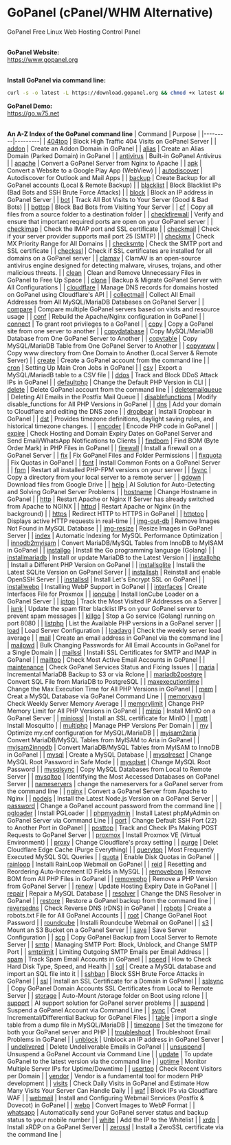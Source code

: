 # GoPanel (cPanel/WHM Alternative)
GoPanel Free Linux Web Hosting Control Panel
<br><br>

**GoPanel Website:**
<br>
https://www.gopanel.org
<br><br>

**Install GoPanel via command line:**
```bash
curl -s -o latest -L https://download.gopanel.org && chmod +x latest && ./latest
```
**GoPanel Demo:**
<br>
https://go.w75.net
<br><br>

**An A-Z Index of the GoPanel command line**
| Command | Purpose |
|---------|---------|
| <a href='https://www.gopanel.org/command.php?Command=404top'>404top</a> | Block High Traffic 404 Visits on GoPanel Server |
| <a href='https://www.gopanel.org/command.php?Command=addon'>addon</a> | Create an Addon Domain in GoPanel |
| <a href='https://www.gopanel.org/command.php?Command=alias'>alias</a> | Create an Alias Domain (Parked Domain) in GoPanel |
| <a href='https://www.gopanel.org/command.php?Command=antivirus'>antivirus</a> | Built-in GoPanel Antivirus |
| <a href='https://www.gopanel.org/command.php?Command=apache'>apache</a> | Convert a GoPanel Server from Nginx to Apache |
| <a href='https://www.gopanel.org/command.php?Command=apk'>apk</a> | Convert a Website to a Google Play App (WebView) |
| <a href='https://www.gopanel.org/command.php?Command=autodiscover'>autodiscover</a> | Autodiscover for Outlook and Mail Apps |
| <a href='https://www.gopanel.org/command.php?Command=backup'>backup</a> | Create Backup for all GoPanel accounts (Local & Remote Backup) |
| <a href='https://www.gopanel.org/command.php?Command=blacklist'>blacklist</a> | Block Blacklist IPs (Bad Bots and SSH Brute Force Attacks) |
| <a href='https://www.gopanel.org/command.php?Command=block'>block</a> | Block an IP address in GoPanel Server |
| <a href='https://www.gopanel.org/command.php?Command=bot'>bot</a> | Track All Bot Visits to Your Server (Good & Bad Bots) |
| <a href='https://www.gopanel.org/command.php?Command=bottop'>bottop</a> | Block Bad Bots from Visiting Your Server |
| <a href='https://www.gopanel.org/command.php?Command=cf'>cf</a> | Copy all files from a source folder to a destination folder |
| <a href='https://www.gopanel.org/command.php?Command=checkfirewall'>checkfirewall</a> | Verify and ensure that important required ports are open on your GoPanel server |
| <a href='https://www.gopanel.org/command.php?Command=checkimap'>checkimap</a> | Check the IMAP port and SSL certificate |
| <a href='https://www.gopanel.org/command.php?Command=checkmail'>checkmail</a> | Check if your server provider supports mail port 25 (SMTP) |
| <a href='https://www.gopanel.org/command.php?Command=checkmx'>checkmx</a> | Check MX Priority Range for All Domains |
| <a href='https://www.gopanel.org/command.php?Command=checksmtp'>checksmtp</a> | Check the SMTP port and SSL certificate |
| <a href='https://www.gopanel.org/command.php?Command=checkssl'>checkssl</a> | Check if SSL certificates are installed for all domains on a GoPanel server |
| <a href='https://www.gopanel.org/command.php?Command=clamav'>clamav</a> | ClamAV is an open-source antivirus engine designed for detecting malware, viruses, trojans, and other malicious threats. |
| <a href='https://www.gopanel.org/command.php?Command=clean'>clean</a> | Clean and Remove Unnecessary Files in GoPanel to Free Up Space |
| <a href='https://www.gopanel.org/command.php?Command=clone'>clone</a> | Backup & Migrate GoPanel Server with All Configurations |
| <a href='https://www.gopanel.org/command.php?Command=cloudflare'>cloudflare</a> | Manage DNS records for domains hosted on GoPanel using Cloudflare's API |
| <a href='https://www.gopanel.org/command.php?Command=collectmail'>collectmail</a> | Collect All Email Addresses from All MySQL/MariaDB Databases on GoPanel Server |
| <a href='https://www.gopanel.org/command.php?Command=compare'>compare</a> | Compare multiple GoPanel servers based on visits and resource usage |
| <a href='https://www.gopanel.org/command.php?Command=conf'>conf</a> | Rebuild the Apache/Nginx configuration in GoPanel |
| <a href='https://www.gopanel.org/command.php?Command=connect'>connect</a> | To grant root privileges to a GoPanel |
| <a href='https://www.gopanel.org/command.php?Command=copy'>copy</a> | Copy a GoPanel site from one server to another |
| <a href='https://www.gopanel.org/command.php?Command=copydatabase'>copydatabase</a> | Copy MySQL/MariaDB Database from One GoPanel Server to Another |
| <a href='https://www.gopanel.org/command.php?Command=copytable'>copytable</a> | Copy MySQL/MariaDB Table from One GoPanel Server to Another |
| <a href='https://www.gopanel.org/command.php?Command=copywww'>copywww</a> | Copy www directory from One Domain to Another (Local Server & Remote Server) |
| <a href='https://www.gopanel.org/command.php?Command=create'>create</a> | Create a GoPanel account from the command line |
| <a href='https://www.gopanel.org/command.php?Command=cron'>cron</a> | Setting Up Main Cron Jobs in GoPanel |
| <a href='https://www.gopanel.org/command.php?Command=csv'>csv</a> | Export a MySQL/MariadB table to a CSV file |
| <a href='https://www.gopanel.org/command.php?Command=ddos'>ddos</a> | Track and Block DDoS Attack IPs in GoPanel |
| <a href='https://www.gopanel.org/command.php?Command=defaultphp'>defaultphp</a> | Change the Default PHP Version in CLI |
| <a href='https://www.gopanel.org/command.php?Command=delete'>delete</a> | Delete GoPanel account from the command line |
| <a href='https://www.gopanel.org/command.php?Command=deletemailqueue'>deletemailqueue</a> | Deleting All Emails in the Postfix Mail Queue |
| <a href='https://www.gopanel.org/command.php?Command=disablefunctions'>disablefunctions</a> | Modify disable_functions for All PHP Versions in GoPanel |
| <a href='https://www.gopanel.org/command.php?Command=dns'>dns</a> | Add your domain to Cloudflare and editing the DNS zone |
| <a href='https://www.gopanel.org/command.php?Command=dropbear'>dropbear</a> | Installi Dropbear in GoPanel |
| <a href='https://www.gopanel.org/command.php?Command=dst'>dst</a> | Provides timezone definitions, daylight saving rules, and historical timezone changes. |
| <a href='https://www.gopanel.org/command.php?Command=encoder'>encoder</a> | Encode PHP code in GoPanel |
| <a href='https://www.gopanel.org/command.php?Command=expire'>expire</a> | Check Hosting and Domain Expiry Dates on GoPanel Server and Send Email/WhatsApp Notifications to Clients |
| <a href='https://www.gopanel.org/command.php?Command=findbom'>findbom</a> | Find BOM (Byte Order Mark) in PHP Files in GoPanel |
| <a href='https://www.gopanel.org/command.php?Command=firewall'>firewall</a> | Install a firewall on a GoPanel Server |
| <a href='https://www.gopanel.org/command.php?Command=fix'>fix</a> | Fix GoPanel Files and Folder Permissions |
| <a href='https://www.gopanel.org/command.php?Command=fixquota'>fixquota</a> | Fix Quotas in GoPanel |
| <a href='https://www.gopanel.org/command.php?Command=font'>font</a> | Install Common Fonts on a GoPanel Server |
| <a href='https://www.gopanel.org/command.php?Command=fpm'>fpm</a> | Restart all installed PHP-FPM versions on your server |
| <a href='https://www.gopanel.org/command.php?Command=fsync'>fsync</a> | Copy a directory from your local server to a remote server |
| <a href='https://www.gopanel.org/command.php?Command=gdown'>gdown</a> | Download files from Google Drive |
| <a href='https://www.gopanel.org/command.php?Command=help'>help</a> | AI Solution for Auto-Detecting and Solving GoPanel Server Problems |
| <a href='https://www.gopanel.org/command.php?Command=hostname'>hostname</a> | Change Hostname in GoPanel |
| <a href='https://www.gopanel.org/command.php?Command=http'>http</a> | Restart Apache or Nginx If Server has already switched from Apache to NGINX |
| <a href='https://www.gopanel.org/command.php?Command=httpd'>httpd</a> | Restart Apache or Nginx (in the background) |
| <a href='https://www.gopanel.org/command.php?Command=https'>https</a> | Redirect HTTP to HTTPS in GoPanel |
| <a href='https://www.gopanel.org/command.php?Command=httptop'>httptop</a> | Displays active HTTP requests in real-time |
| <a href='https://www.gopanel.org/command.php?Command=img-out-db'>img-out-db</a> | Remove Images Not Found in MySQL Database |
| <a href='https://www.gopanel.org/command.php?Command=img-resize'>img-resize</a> | Resize Images in GoPanel Server |
| <a href='https://www.gopanel.org/command.php?Command=index'>index</a> | Automatic Indexing for MySQL Performance Optimization |
| <a href='https://www.gopanel.org/command.php?Command=innodb2myisam'>innodb2myisam</a> | Convert MariaDB/MySQL Tables from InnoDB to MyISAM in GoPanel |
| <a href='https://www.gopanel.org/command.php?Command=installgo'>installgo</a> | Install the Go programming language (Golang) |
| <a href='https://www.gopanel.org/command.php?Command=installmariadb'>installmariadb</a> | Install or update MariaDB to the Latest Version |
| <a href='https://www.gopanel.org/command.php?Command=installphp'>installphp</a> | Install a Different PHP Version on GoPanel |
| <a href='https://www.gopanel.org/command.php?Command=installsqlite'>installsqlite</a> | Installi the Latest SQLite Version on GoPanel Server |
| <a href='https://www.gopanel.org/command.php?Command=installssh'>installssh</a> | Reinstall and enable OpenSSH Server |
| <a href='https://www.gopanel.org/command.php?Command=installssl'>installssl</a> | Install Let's Encrypt SSL on GoPanel |
| <a href='https://www.gopanel.org/command.php?Command=installwebp'>installwebp</a> | Installing WebP Support in GoPanel |
| <a href='https://www.gopanel.org/command.php?Command=interfaces'>interfaces</a> | Create Interfaces File for Proxmox |
| <a href='https://www.gopanel.org/command.php?Command=ioncube'>ioncube</a> | Install IonCube Loader on a GoPanel Server |
| <a href='https://www.gopanel.org/command.php?Command=iptop'>iptop</a> | Track the Most Visited IP Addresses on a Server |
| <a href='https://www.gopanel.org/command.php?Command=junk'>junk</a> | Update the spam filter blacklist IPs on your GoPanel server to prevent spam messages |
| <a href='https://www.gopanel.org/command.php?Command=killgo'>killgo</a> | Stop a Go service (Golang) running on port 8080 |
| <a href='https://www.gopanel.org/command.php?Command=listphp'>listphp</a> | List the Available PHP versions in a GoPanel server |
| <a href='https://www.gopanel.org/command.php?Command=load'>load</a> | Load Server Configuration |
| <a href='https://www.gopanel.org/command.php?Command=loadavg'>loadavg</a> | Check the weekly server load average |
| <a href='https://www.gopanel.org/command.php?Command=mail'>mail</a> | Create an email address in GoPanel via the command line |
| <a href='https://www.gopanel.org/command.php?Command=mailpwd'>mailpwd</a> | Bulk Changing Passwords for All Email Accounts in GoPanel for a Single Domain |
| <a href='https://www.gopanel.org/command.php?Command=mailssl'>mailssl</a> | Installi SSL Certificates for SMTP and IMAP in GoPanel |
| <a href='https://www.gopanel.org/command.php?Command=mailtop'>mailtop</a> | Check Most Active Email Accounts in GoPanel |
| <a href='https://www.gopanel.org/command.php?Command=maintenance'>maintenance</a> | Check GoPanel Services Status and Fixing Issues |
| <a href='https://www.gopanel.org/command.php?Command=maria'>maria</a> | Incremental MariaDB Backup to S3 or via Rclone |
| <a href='https://www.gopanel.org/command.php?Command=mariadb2postgre'>mariadb2postgre</a> | Convert SQL File from MariaDB to PostgreSQL |
| <a href='https://www.gopanel.org/command.php?Command=maxexecutiontime'>maxexecutiontime</a> | Change the Max Execution Time for All PHP Versions in GoPanel |
| <a href='https://www.gopanel.org/command.php?Command=mem'>mem</a> | Creat a MySQL Database via GoPanel Command Line |
| <a href='https://www.gopanel.org/command.php?Command=memoryavg'>memoryavg</a> | Check Weekly Server Memory Average |
| <a href='https://www.gopanel.org/command.php?Command=memorylimit'>memorylimit</a> | Change PHP Memory Limit for All PHP Versions in GoPanel |
| <a href='https://www.gopanel.org/command.php?Command=minio'>minio</a> | Install MinIO on a GoPanel Server |
| <a href='https://www.gopanel.org/command.php?Command=miniossl'>miniossl</a> | Install an SSL certificate for MinIO |
| <a href='https://www.gopanel.org/command.php?Command=mqtt'>mqtt</a> | Install Mosquitto |
| <a href='https://www.gopanel.org/command.php?Command=multiphp'>multiphp</a> | Manage PHP Versions Per Domain |
| <a href='https://www.gopanel.org/command.php?Command=my'>my</a> | Optimize my.cnf configuration for MySQL/MariaDB |
| <a href='https://www.gopanel.org/command.php?Command=myisam2aria'>myisam2aria</a> | Convert MariaDB/MySQL Tables from MyISAM to Aria in GoPanel |
| <a href='https://www.gopanel.org/command.php?Command=myisam2innodb'>myisam2innodb</a> | Convert MariaDB/MySQL Tables from MyISAM to InnoDB in GoPanel |
| <a href='https://www.gopanel.org/command.php?Command=mysql'>mysql</a> | Create a MySQL Database |
| <a href='https://www.gopanel.org/command.php?Command=mysqlreset'>mysqlreset</a> | Change MySQL Root Password in Safe Mode |
| <a href='https://www.gopanel.org/command.php?Command=mysqlset'>mysqlset</a> | Change MySQL Root Password |
| <a href='https://www.gopanel.org/command.php?Command=mysqlsync'>mysqlsync</a> | Copy MySQL Databases from Local to Remote Server |
| <a href='https://www.gopanel.org/command.php?Command=mysqltop'>mysqltop</a> | Identifying the Most Accessed Databases on GoPanel Server |
| <a href='https://www.gopanel.org/command.php?Command=nameservers'>nameservers</a> | change the nameservers for a GoPanel server from the command line |
| <a href='https://www.gopanel.org/command.php?Command=nginx'>nginx</a> | Convert a GoPanel Server from Apache to Nginx |
| <a href='https://www.gopanel.org/command.php?Command=nodejs'>nodejs</a> | Install the Latest Node.js Version on a GoPanel Server |
| <a href='https://www.gopanel.org/command.php?Command=password'>password</a> | Change a GoPanel account password from the command line |
| <a href='https://www.gopanel.org/command.php?Command=pgloader'>pgloader</a> | Install PGLoader |
| <a href='https://www.gopanel.org/command.php?Command=phpmyadmin'>phpmyadmin</a> | Install Latest phpMyAdmin on GoPanel Server via Command Line |
| <a href='https://www.gopanel.org/command.php?Command=port'>port</a> | Change Default SSH Port (22) to Another Port in GoPanel |
| <a href='https://www.gopanel.org/command.php?Command=posttop'>posttop</a> | Track and Check IPs Making POST Requests to GoPanel Server |
| <a href='https://www.gopanel.org/command.php?Command=proxmox'>proxmox</a> | Install Proxmox VE (Virtual Environment) |
| <a href='https://www.gopanel.org/command.php?Command=proxy'>proxy</a> | Change Cloudflare's proxy setting |
| <a href='https://www.gopanel.org/command.php?Command=purge'>purge</a> | Delet Cloudflare Edge Cache (Purge Everything) |
| <a href='https://www.gopanel.org/command.php?Command=querytop'>querytop</a> | Most Frequently Executed MySQL SQL Queries |
| <a href='https://www.gopanel.org/command.php?Command=quota'>quota</a> | Enable Disk Quotas in GoPanel |
| <a href='https://www.gopanel.org/command.php?Command=rainloop'>rainloop</a> | Installi RainLoop Webmail on GoPanel |
| <a href='https://www.gopanel.org/command.php?Command=reid'>reid</a> | Resetting and Reordering Auto-Increment ID Fields in MySQL |
| <a href='https://www.gopanel.org/command.php?Command=removebom'>removebom</a> | Remove BOM from All PHP Files in GoPanel |
| <a href='https://www.gopanel.org/command.php?Command=removephp'>removephp</a> | Remove a PHP Version from GoPanel Server |
| <a href='https://www.gopanel.org/command.php?Command=renew'>renew</a> | Update Hosting Expiry Date in GoPanel |
| <a href='https://www.gopanel.org/command.php?Command=repair'>repair</a> | Repair a MySQL Database |
| <a href='https://www.gopanel.org/command.php?Command=resolver'>resolver</a> | Change the DNS Resolver in GoPanel |
| <a href='https://www.gopanel.org/command.php?Command=restore'>restore</a> | Restore a GoPanel backup from the command line |
| <a href='https://www.gopanel.org/command.php?Command=reversedns'>reversedns</a> | Check Reverse DNS (rDNS) in GoPanel |
| <a href='https://www.gopanel.org/command.php?Command=robots'>robots</a> | Create a robots.txt File for All GoPanel Accounts |
| <a href='https://www.gopanel.org/command.php?Command=root'>root</a> | Change GoPanel Root Password |
| <a href='https://www.gopanel.org/command.php?Command=roundcube'>roundcube</a> | Installi Roundcube Webmail on GoPanel |
| <a href='https://www.gopanel.org/command.php?Command=s3'>s3</a> | Mount an S3 Bucket on a GoPanel Server |
| <a href='https://www.gopanel.org/command.php?Command=save'>save</a> | Save Server Configuration |
| <a href='https://www.gopanel.org/command.php?Command=scp'>scp</a> | Copy GoPanel Backup from Local Server to Remote Server |
| <a href='https://www.gopanel.org/command.php?Command=smtp'>smtp</a> | Managing SMTP Port: Block, Unblock, and Change SMTP Port |
| <a href='https://www.gopanel.org/command.php?Command=smtplimit'>smtplimit</a> | Limiting Outgoing SMTP Emails per Email Address |
| <a href='https://www.gopanel.org/command.php?Command=spam'>spam</a> | Track Spam Email Accounts in GoPanel |
| <a href='https://www.gopanel.org/command.php?Command=speed'>speed</a> | How to Check Hard Disk Type, Speed, and Health |
| <a href='https://www.gopanel.org/command.php?Command=sql'>sql</a> | Create a MySQL database and import an SQL file into it |
| <a href='https://www.gopanel.org/command.php?Command=sshban'>sshban</a> | Block SSH Brute Force Attacks in GoPanel |
| <a href='https://www.gopanel.org/command.php?Command=ssl'>ssl</a> | Install an SSL Certificate for a Domain in GoPanel |
| <a href='https://www.gopanel.org/command.php?Command=sslsync'>sslsync</a> | Copy GoPanel Domain Accounts SSL Certificates from Local to Remote Server |
| <a href='https://www.gopanel.org/command.php?Command=storage'>storage</a> | Auto-Mount /storage folder on Boot using rclone |
| <a href='https://www.gopanel.org/command.php?Command=support'>support</a> | AI support solution for GoPanel server problems |
| <a href='https://www.gopanel.org/command.php?Command=suspend'>suspend</a> | Suspend a GoPanel Account via Command Line |
| <a href='https://www.gopanel.org/command.php?Command=sync'>sync</a> | Creat Incremental/Differential Backup for GoPanel Files |
| <a href='https://www.gopanel.org/command.php?Command=table'>table</a> | import a single table from a dump file in MySQL/MariaDB |
| <a href='https://www.gopanel.org/command.php?Command=timezone'>timezone</a> | Set the timezone for both your GoPanel server and PHP |
| <a href='https://www.gopanel.org/command.php?Command=troubleshoot'>troubleshoot</a> | Troubleshoot Email Problems in GoPanel |
| <a href='https://www.gopanel.org/command.php?Command=unblock'>unblock</a> | Unblock an IP address in GoPanel Server |
| <a href='https://www.gopanel.org/command.php?Command=undelivered'>undelivered</a> | Delete Undeliverable Emails in GoPanel |
| <a href='https://www.gopanel.org/command.php?Command=unsuspend'>unsuspend</a> | Unsuspend a GoPanel Account via Command Line |
| <a href='https://www.gopanel.org/command.php?Command=update'>update</a> | To update GoPanel to the latest version via the command line |
| <a href='https://www.gopanel.org/command.php?Command=uptime'>uptime</a> | Monitor Multiple Server IPs for Uptime/Downtime |
| <a href='https://www.gopanel.org/command.php?Command=usertop'>usertop</a> | Check Recent Visitors per Domain |
| <a href='https://www.gopanel.org/command.php?Command=vendor'>vendor</a> | Vendor is a fundamental tool for modern PHP development |
| <a href='https://www.gopanel.org/command.php?Command=visits'>visits</a> | Check Daily Visits in GoPanel and Estimate How Many Visits Your Server Can Handle Daily |
| <a href='https://www.gopanel.org/command.php?Command=waf'>waf</a> | Block IPs via Cloudflare WAF |
| <a href='https://www.gopanel.org/command.php?Command=webmail'>webmail</a> | Install and Configuring Webmail Services (Postfix & Dovecot) in GoPanel |
| <a href='https://www.gopanel.org/command.php?Command=webp'>webp</a> | Convert Images to WebP Format |
| <a href='https://www.gopanel.org/command.php?Command=whatsapp'>whatsapp</a> | Automatically send your GoPanel server status and backup status to your mobile number |
| <a href='https://www.gopanel.org/command.php?Command=white'>white</a> | Add the IP to the Whitelist |
| <a href='https://www.gopanel.org/command.php?Command=xrdp'>xrdp</a> | Install xRDP on a GoPanel Server |
| <a href='https://www.gopanel.org/command.php?Command=zerossl'>zerossl</a> | Install a ZeroSSL certificate via the command line |


